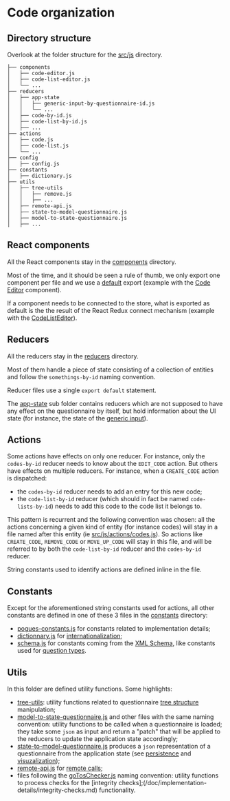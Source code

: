 # Code organization

## Directory structure

Overlook at the folder structure for the [src/js](https://github.com/InseeFr/Pogues/tree/master/src/js) directory.

```
├── components
│   ├── code-editor.js
│   ├── code-list-editor.js
│   └── ...
├── reducers
│   ├── app-state
│   │   ├── generic-input-by-questionnaire-id.js
│   │   └── ...
│   ├── code-by-id.js
│   ├── code-list-by-id.js
│   ├── ...
├── actions
│   ├── code.js
│   ├── code-list.js
│   └── ...
├── config
│   ├── config.js
├── constants
│   ├── dictionary.js
├── utils
│   ├── tree-utils
│   │   ├── remove.js
│   │   ├── ...
│   ├── remote-api.js
│   ├── state-to-model-questionnaire.js
│   ├── model-to-state-questionnaire.js
│   ├── ...

```

## React components

All the React components stay in the [components](https://github.com/InseeFr/Pogues/tree/master/src/js/components) directory.

Most of the time, and it should be seen a rule of thumb, we only export one component per file and we use a [default](/doc/javascript/syntax.md#export-and-import) export (example with the [Code Editor](https://github.com/InseeFr/Pogues/blob/ab5a24ad74886d126b3c2e7be849d4357b0efa85/src/js/components/code-editor.js#L7) component).

If a component needs to be connected to the store, what is exported as default is the the result of the React Redux connect mechanism (example with the [CodeListEditor](https://github.com/InseeFr/Pogues/blob/ab5a24ad74886d126b3c2e7be849d4357b0efa85/src/js/components/code-list-editor.js#L103)).

## Reducers

All the reducers stay in the [reducers](https://github.com/InseeFr/Pogues/tree/ab5a24ad74886d126b3c2e7be849d4357b0efa85/src/js/reducers) directory.

Most of them handle a piece of state consisting of a collection of entities and follow the `somethings-by-id` naming convention.

Reducer files use a single `export default` statement.

The [app-state](https://github.com/InseeFr/Pogues/tree/master/src/js/reducers/app-state) sub folder contains reducers which are not supposed to have any effect on the questionnaire by itself, but hold information about the UI state (for instance, the state of the [generic input](https://github.com/InseeFr/Pogues/blob/master/src/js/reducers/app-state/generic-input-by-questionnaire-id.js)).

## Actions

Some actions have effects on only one reducer. For instance, only the `codes-by-id` reducer needs to know about the `EDIT_CODE` action. But others have effects on multiple reducers. For instance, when a `CREATE_CODE` action is dispatched:
- the `codes-by-id` reducer needs to add an entry for this new code;
- the `code-list-by-id` reducer (which should in fact be named `code-lists-by-id`) needs to add this code to the code list it belongs to.

This pattern is recurrent and the following convention was chosen: all the actions concerning a given kind of entity (for instance codes) will stay in a file named after this entity (ie [src/js/actions/codes.js](https://github.com/InseeFr/Pogues/blob/master/src/js/actions/code.js)). So actions like `CREATE_CODE`, `REMOVE_CODE` or `MOVE_UP_CODE` will stay in this file, and will be referred to by both the `code-list-by-id` reducer and the `codes-by-id` reducer.

String constants used to identify actions are defined inline in the file.

## Constants

Except for the aforementioned string constants used for actions, all other constants are defined in one of these 3 files in the [constants](https://github.com/InseeFr/Pogues/tree/master/src/js/constants) directory: 
- [pogues-constants.js](https://github.com/InseeFr/Pogues/blob/master/src/js/constants/pogues-constants.js) for constants related to implementation details;
- [dictionnary.js](https://github.com/InseeFr/Pogues/blob/master/src/js/constants/dictionary.js) for [internationalization](/doc/application/internationalization.md);
- [schema.js](
https://github.com/InseeFr/Pogues/blob/master/src/js/constants/schema.js) for constants coming from the [XML Schema](/doc/remote-apis/schema.md), like constants used for [question types](https://github.com/InseeFr/Pogues-Model/blob/53c6151a237ed74d4e655b137a8e55735f141d96/src/main/resources/xsd/Questionnaire.xsd#L321-L328).

## Utils

In this folder are defined utility functions. Some highlights:
- [tree-utils](https://github.com/InseeFr/Pogues/tree/master/src/js/utils/tree-utils): utility functions related to questionnaire [tree structure](/doc/implementation-details//questionnaire-structure.md) manipulation;
- [model-to-state-questionnaire.js](https://github.com/InseeFr/Pogues/blob/master/src/js/utils/model-to-state-questionnaire.js) and other files with the same naming convention: utility functions to be called when a questionnaire is loaded; they take some `json` as input and return a "patch" that will be applied to the reducers to update the application state accordingly;
- [state-to-model-questionnaire.js](https://github.com/InseeFr/Pogues/blob/master/src/js/utils/state-to-model-questionnaire.js) produces a `json` representation of a questionnaire from the application state (see [persistence](/doc/remote-apis/persistence.md) and [visuzalization](/doc/remote-apis/visualization.md));
- [remote-api.js](https://github.com/InseeFr/Pogues/blob/master/src/js/utils/remote-api.js) for [remote calls](/doc/remote-apis/implementation.md);
- files following the [goTosChecker.js](https://github.com/InseeFr/Pogues/blob/master/src/js/utils/goTosChecker.js) naming convention: utility functions to process checks for the [integrity checks];(/doc/implementation-details/integrity-checks.md) functionality.